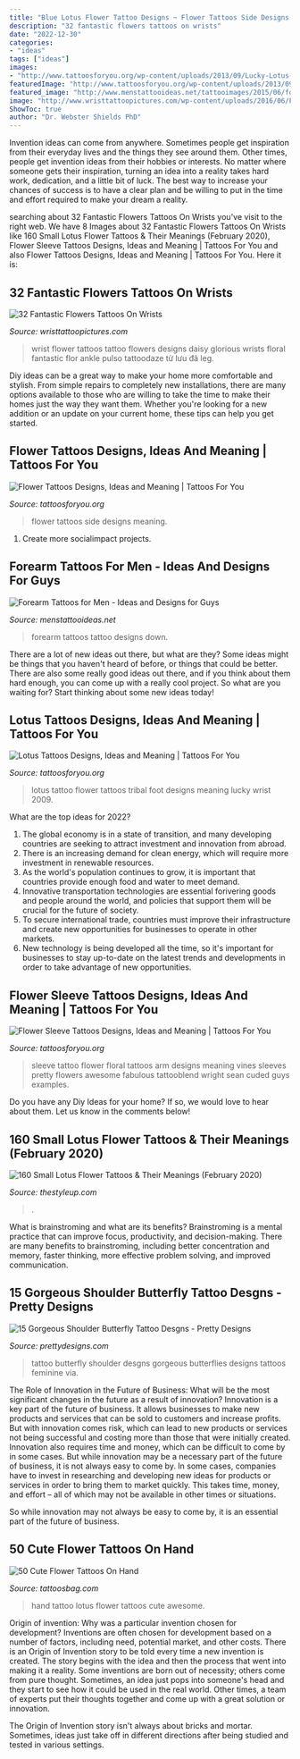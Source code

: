 ```yaml
---
title: "Blue Lotus Flower Tattoo Designs ~ Flower Tattoos Side Designs Meaning"
description: "32 fantastic flowers tattoos on wrists"
date: "2022-12-30"
categories:
- "ideas"
tags: ["ideas"]
images:
- "http://www.tattoosforyou.org/wp-content/uploads/2013/09/Lucky-Lotus-Tattoo.jpg"
featuredImage: "http://www.tattoosforyou.org/wp-content/uploads/2013/09/Flower-Side-Tattoos.jpg"
featured_image: "http://www.menstattooideas.net/tattooimages/2015/06/forearm-tattoos-42.jpg"
image: "http://www.wristtattoopictures.com/wp-content/uploads/2016/06/Flower-Tattoo-On-Wrist-WT1051.jpg"
ShowToc: true
author: "Dr. Webster Shields PhD"
---
```



Invention ideas can come from anywhere. Sometimes people get inspiration from their everyday lives and the things they see around them. Other times, people get invention ideas from their hobbies or interests. No matter where someone gets their inspiration, turning an idea into a reality takes hard work, dedication, and a little bit of luck. The best way to increase your chances of success is to have a clear plan and be willing to put in the time and effort required to make your dream a reality.

	

		
searching about 32 Fantastic Flowers Tattoos On Wrists you've visit to the right web. We have 8 Images about 32 Fantastic Flowers Tattoos On Wrists like 160 Small Lotus Flower Tattoos &amp; Their Meanings (February 2020), Flower Sleeve Tattoos Designs, Ideas and Meaning | Tattoos For You and also Flower Tattoos Designs, Ideas and Meaning | Tattoos For You. Here it is:
		
    
## 32 Fantastic Flowers Tattoos On Wrists

<img loading=lazy src="http://www.wristtattoopictures.com/wp-content/uploads/2016/06/Flower-Tattoo-On-Wrist-WT1051.jpg" onerror="this.onerror=null;this.src='https://tse2.mm.bing.net/th?id=OIP._TJnt9xRmLdmSLzyXYoVgAHaLG&amp;pid=15.1';" alt="32 Fantastic Flowers Tattoos On Wrists">

_Source: wristtattoopictures.com_

>wrist flower tattoos tattoo flowers designs daisy glorious wrists floral fantastic flor ankle pulso tattoodaze từ lưu đã leg. 

	

Diy ideas can be a great way to make your home more comfortable and stylish. From simple repairs to completely new installations, there are many options available to those who are willing to take the time to make their homes just the way they want them. Whether you're looking for a new addition or an update on your current home, these tips can help you get started.

    
## Flower Tattoos Designs, Ideas And Meaning | Tattoos For You

<img loading=lazy src="http://www.tattoosforyou.org/wp-content/uploads/2013/09/Flower-Side-Tattoos.jpg" onerror="this.onerror=null;this.src='https://tse1.mm.bing.net/th?id=OIP.5PurC9_flGr_S_bN-dORjAHaLH&amp;pid=15.1';" alt="Flower Tattoos Designs, Ideas and Meaning | Tattoos For You">

_Source: tattoosforyou.org_

>flower tattoos side designs meaning. 

	

1. Create more socialimpact projects.

    
## Forearm Tattoos For Men - Ideas And Designs For Guys

<img loading=lazy src="http://www.menstattooideas.net/tattooimages/2015/06/forearm-tattoos-42.jpg" onerror="this.onerror=null;this.src='https://tse3.mm.bing.net/th?id=OIP.kuLs8vkfChubCNFV7EMXbgHaNI&amp;pid=15.1';" alt="Forearm Tattoos for Men - Ideas and Designs for Guys">

_Source: menstattooideas.net_

>forearm tattoos tattoo designs down. 

	

There are a lot of new ideas out there, but what are they? Some ideas might be things that you haven't heard of before, or things that could be better. There are also some really good ideas out there, and if you think about them hard enough, you can come up with a really cool project. So what are you waiting for? Start thinking about some new ideas today!

    
## Lotus Tattoos Designs, Ideas And Meaning | Tattoos For You

<img loading=lazy src="http://www.tattoosforyou.org/wp-content/uploads/2013/09/Lucky-Lotus-Tattoo.jpg" onerror="this.onerror=null;this.src='https://tse1.mm.bing.net/th?id=OIP.BDWIg-wjM0jsAmiWXMn1dwHaJ4&amp;pid=15.1';" alt="Lotus Tattoos Designs, Ideas and Meaning | Tattoos For You">

_Source: tattoosforyou.org_

>lotus tattoo flower tattoos tribal foot designs meaning lucky wrist 2009. 

	

What are the top ideas for 2022?
1. The global economy is in a state of transition, and many developing countries are seeking to attract investment and innovation from abroad.
2. There is an increasing demand for clean energy, which will require more investment in renewable resources.
3. As the world's population continues to grow, it is important that countries provide enough food and water to meet demand.
4. Innovative transportation technologies are essential forivering goods and people around the world, and policies that support them will be crucial for the future of society.
5. To secure international trade, countries must improve their infrastructure and create new opportunities for businesses to operate in other markets.
6. New technology is being developed all the time, so it's important for businesses to stay up-to-date on the latest trends and developments in order to take advantage of new opportunities.

    
## Flower Sleeve Tattoos Designs, Ideas And Meaning | Tattoos For You

<img loading=lazy src="https://www.tattoosforyou.org/wp-content/uploads/2016/03/Flower-Sleeve-Tattoo.jpg" onerror="this.onerror=null;this.src='https://tse4.mm.bing.net/th?id=OIP.tC7P1FdcSVE2pazyiT9xtwHaLH&amp;pid=15.1';" alt="Flower Sleeve Tattoos Designs, Ideas and Meaning | Tattoos For You">

_Source: tattoosforyou.org_

>sleeve tattoo flower floral tattoos arm designs meaning vines sleeves pretty flowers awesome fabulous tattooblend wright sean cuded guys examples. 

	

Do you have any Diy Ideas for your home? If so, we would love to hear about them. Let us know in the comments below!

    
## 160 Small Lotus Flower Tattoos &amp; Their Meanings (February 2020)

<img loading=lazy src="https://thestyleup.com/wp-content/uploads/2016/02/Lotus-flower-tattoo.jpg" onerror="this.onerror=null;this.src='https://tse2.mm.bing.net/th?id=OIP.r0CXcFP2pRSBsGbyVC3JCgHaHZ&amp;pid=15.1';" alt="160 Small Lotus Flower Tattoos &amp; Their Meanings (February 2020)">

_Source: thestyleup.com_

>. 

	

What is brainstroming and what are its benefits?
Brainstroming is a mental practice that can improve focus, productivity, and decision-making. There are many benefits to brainstroming, including better concentration and memory, faster thinking, more effective problem solving, and improved communication.

    
## 15 Gorgeous Shoulder Butterfly Tattoo Desgns - Pretty Designs

<img loading=lazy src="http://www.prettydesigns.com/wp-content/uploads/2014/10/Butterfly-Tattoo-on-Shoulder1.jpg" onerror="this.onerror=null;this.src='https://tse4.mm.bing.net/th?id=OIP.lkJx_LckpetN4uclpnW4LgHaJ4&amp;pid=15.1';" alt="15 Gorgeous Shoulder Butterfly Tattoo Desgns - Pretty Designs">

_Source: prettydesigns.com_

>tattoo butterfly shoulder desgns gorgeous butterflies designs tattoos feminine via. 

	

The Role of Innovation in the Future of Business: What will be the most significant changes in the future as a result of innovation?
Innovation is a key part of the future of business. It allows businesses to make new products and services that can be sold to customers and increase profits. But with innovation comes risk, which can lead to new products or services not being successful and costing more than those that were initially created. Innovation also requires time and money, which can be difficult to come by in some cases.
But while innovation may be a necessary part of the future of business, it is not always easy to come by. In some cases, companies have to invest in researching and developing new ideas for products or services in order to bring them to market quickly. This takes time, money, and effort – all of which may not be available in other times or situations.

So while innovation may not always be easy to come by, it is an essential part of the future of business.

    
## 50 Cute Flower Tattoos On Hand

<img loading=lazy src="http://www.tattoosbag.com/wp-content/uploads/2016/10/Awesome-Lotus-Tattoo-1.jpg" onerror="this.onerror=null;this.src='https://tse1.mm.bing.net/th?id=OIP.w4nXSnh5XhfvtGjdVchP-wHaHt&amp;pid=15.1';" alt="50 Cute Flower Tattoos On Hand">

_Source: tattoosbag.com_

>hand tattoo lotus flower tattoos cute awesome. 

	

Origin of invention: Why was a particular invention chosen for development?
Inventions are often chosen for development based on a number of factors, including need, potential market, and other costs. There is an Origin of Invention story to be told every time a new invention is created. The story begins with the idea and then the process that went into making it a reality. 
Some inventions are born out of necessity; others come from pure thought. Sometimes, an idea just pops into someone's head and they start to see how it could be used in the real world. Other times, a team of experts put their thoughts together and come up with a great solution or innovation. 

The Origin of Invention story isn't always about bricks and mortar. Sometimes, ideas just take off in different directions after being studied and tested in various settings.

